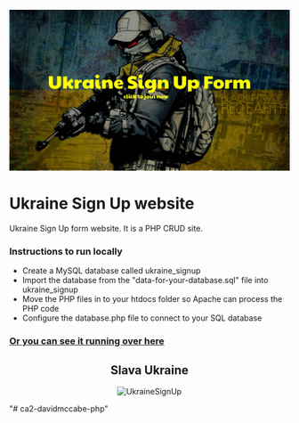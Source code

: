 ![alt text](https://github.com/davidDKIT/ca2-davidmccabe-php/blob/main/images/ukraine3.jpg "Banner Of Site")


# Ukraine Sign Up website


Ukraine Sign Up form website. It is a PHP CRUD site.
### Instructions to run locally
* Create a MySQL database called ukraine_signup
* Import the database from the "data-for-your-database.sql" file into ukraine_signup
* Move the PHP files in to your htdocs folder so Apache can process the PHP code
* Configure the database.php file to connect to your SQL database



### [Or you can see it running over here](https://mysql06.comp.dkit.ie/D00239311/students-php-crud-1/main.php)

<h2 align="center">Slava Ukraine</h2>
<p align="center">
  <img width="500" src="image_uploads/slave-ukraine-tesak.gif" alt="UkraineSignUp">
</p>
"# ca2-davidmccabe-php" 
